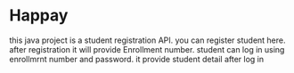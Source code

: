 # Happay

this java  project is a student registration API. 
you can register student here. after registration it will provide Enrollment number.
student can log in using enrollmrnt number and password.
it provide student detail after log in
